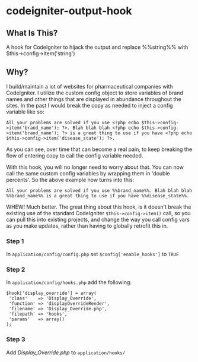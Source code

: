 # codeigniter-output-hook

## What Is This?
A hook for CodeIgniter to hijack the output and replace %%string%% with $this->config->item('string')

## Why?
I build/maintain a lot of websites for pharmaceutical companies with CodeIgniter. I utilize the custom config object to store variables of brand names and other things that are displayed in abundance throughout the sites. In the past I would break the copy as needed to inject a config variable like so:

`All your problems are solved if you use <?php echo $this->config->item('brand_name'); ?>. Blah blah blah <?php echo $this->config->item('brand_name'); ?> is a great thing to use if you have <?php echo $this->config->item('disease_state'); ?>.`

As you can see, over time that can become a real pain, to keep breaking the flow of entering copy to call the config variable needed.

With this hook, you will no longer need to worry about that. You can now call the same custom config variables by wrapping them in 'double percents'. So the above example now turns into this:

`All your problems are solved if you use %%brand_name%%. Blah blah blah %%brand_name%% is a great thing to use if you have %%disease_state%%.`

WHEW! Much better. The great thing about this hook, is it doesn't break the existing use of the standard CodeIgniter `$this->config->item()` call, so you can pull this into existing projects, and change the way you call config vars as you make updates, rather than having to globally retrofit this in.

### Step 1

In `application/config/config.php` set `$config['enable_hooks']` to `TRUE`

### Step 2

In `application/config/hooks.php` add the following:

    $hook['display_override'] = array(
     'class'    => 'Display_Override',
     'function' => 'displayOverrideRender',
     'filename' => 'Display_Override.php',
     'filepath' => 'hooks',
     'params'   => array()
    );

### Step 3

Add *Display_Override.php* to `application/hooks/`
